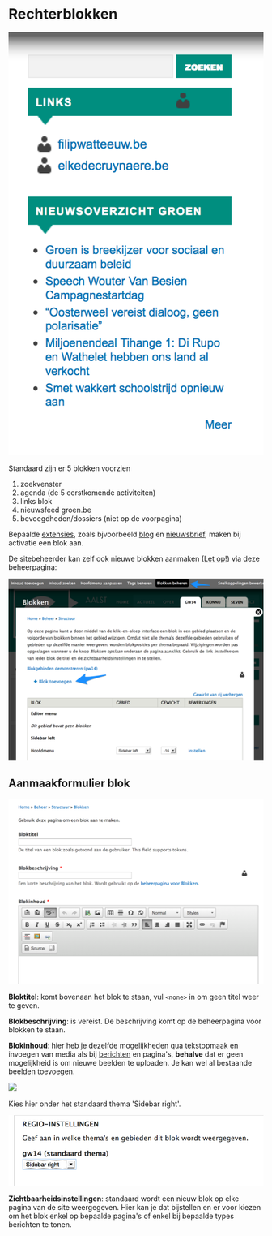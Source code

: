 # Rechterblokken

![](../beelden/standaard_rechterblokken.png)

Standaard zijn er 5 blokken voorzien

1. zoekvenster
2. agenda (de 5 eerstkomende activiteiten)
3. links blok 
4. nieuwsfeed groen.be 
5. bevoegdheden/dossiers (niet op de voorpagina)

Bepaalde [extensies](../extensies), zoals bjvoorbeeld [blog](../extensies/blog.md) en [nieuwsbrief](../extensies/nieuwsbrief.md), maken bij activatie een blok aan.

De sitebeheerder kan zelf ook nieuwe blokken aanmaken ([Let op!](../faq_tips/let_op.md)) via deze beheerpagina:

![](../beelden/blokken_beheren.png) 

## Aanmaakformulier blok

![](../beelden/blokken_aanmaken.png) 

**Bloktitel**: komt bovenaan het blok te staan, vul `<none>` in om geen titel weer te geven.

**Blokbeschrijving**: is vereist. De beschrijving komt op de beheerpagina voor blokken te staan.

**Blokinhoud**: hier heb je dezelfde mogelijkheden qua tekstopmaak en invoegen van media als bij [berichten](./berichten_aanmaken.md) en pagina's, **behalve** dat er geen mogelijkheid is om nieuwe beelden te uploaden. Je kan wel al bestaande beelden toevoegen.

![](../beelden/blokken_aanmaken1.png) 

Kies hier onder het standaard thema 'Sidebar right'.

![](../beelden/blokken_aanmaken2.png) 

**Zichtbaarheidsinstellingen**: standaard wordt een nieuw blok op elke pagina van de site weergegeven. Hier kan je dat bijstellen en er voor kiezen om het blok enkel op bepaalde pagina's of enkel bij bepaalde types berichten te tonen.

